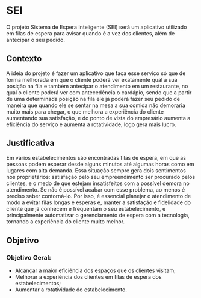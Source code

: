 # SEI

O projeto Sistema de Espera Inteligente (SEI) será um aplicativo utilizado em filas de espera para avisar quando é a vez dos clientes, além de antecipar o seu pedido.

## Contexto

A ideia do projeto é fazer um aplicativo que faça esse serviço só que de forma melhorada em que o cliente poderá ver exatamente qual a sua posição na fila e também antecipar o atendimento em um restaurante, no qual o cliente poderá ver com antecedência o cardápio, sendo que a partir de uma determinada posição na fila ele já poderá fazer seu pedido de maneira que quando ele se sentar na mesa a sua comida não demoraria muito mais para chegar, o que melhora a experiência do cliente aumentando sua satisfação, e do ponto de vista do empresário aumenta a eficiência do serviço e aumenta a rotatividade, logo gera mais lucro.

## Justificativa

Em vários estabelecimentos são encontradas filas de espera, em que as pessoas podem esperar desde alguns minutos até algumas horas como em lugares com alta demanda. Essa situação sempre gera dois sentimentos nos proprietários: satisfação pelo seu empreendimento ser procurado pelos clientes, e o medo de que estejam insatisfeitos com a possível demora no atendimento. Se não é possível acabar com esse problema, ao menos é preciso saber contorná-lo. Por isso, é essencial planejar o atendimento de modo a evitar filas longas e esperas e, manter a satisfação e fidelidade do cliente que já conhecem e frequentam o seu estabelecimento, e principalmente automatizar o gerenciamento de espera com a tecnologia, tornando a experiência do cliente muito melhor.

## Objetivo

### Objetivo Geral:

- Alcançar a maior eficiência dos espaços que os clientes visitam;
-	Melhorar a experiência dos clientes em filas de espera dos estabelecimentos;
-	Aumentar a rotatividade do estabelecimento.
